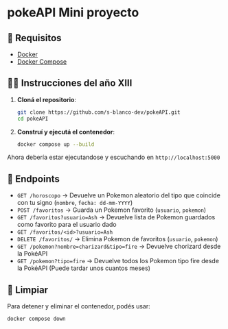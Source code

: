 # pokeAPI Mini proyecto

## 🚀 Requisitos

- [Docker](https://www.docker.com/)
- [Docker Compose](https://docs.docker.com/compose/)

## 🧑‍💻 Instrucciones del año XIII 

1. **Cloná el repositorio**:

   ```bash
   git clone https://github.com/s-blanco-dev/pokeAPI.git
   cd pokeAPI 
   ```

2. **Construí y ejecutá el contenedor**:

   ```bash
   docker compose up --build
   ```

Ahora debería estar ejecutandose y escuchando en `http://localhost:5000`

## 🧪 Endpoints

- `GET /horoscopo` -> Devuelve un Pokemon aleatorio del tipo que coincide con tu signo (`nombre`, `fecha: dd-mm-YYYY`)
- `POST /favoritos` -> Guarda un Pokemon favorito (`usuario`, `pokemon`)
- `GET /favoritos?usuario=Ash` -> Devuelve lista de Pokemon guardados como favorito para el usuario dado
- `GET /favoritos/<id>?usuario=Ash`  
- `DELETE /favoritos/` -> Elimina Pokemon de favoritos (`usuario`, `pokemon`)
- `GET /pokemon?nombre=charizard&tipo=fire` -> Devuelve chorizard desde la PokéAPI
- `GET /pokemon?tipo=fire` -> Devuelve todos los Pokemon tipo fire desde la PokéAPI (Puede tardar unos cuantos meses)

## 🧹 Limpiar

Para detener y eliminar el contenedor, podés usar:

```bash
docker compose down
```
